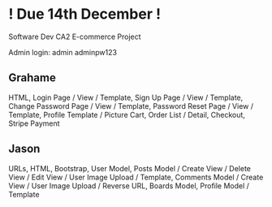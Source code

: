 # ! Due 14th December !
Software Dev CA2 E-commerce Project

Admin login:
admin
adminpw123


Grahame
-----
HTML,
Login Page / View / Template,
Sign Up Page / View / Template,
Change Password Page / View / Template,
Password Reset Page / View / Template,
Profile Template / Picture
Cart,
Order List / Detail,
Checkout,
Stripe Payment

Jason
-----
URLs,
HTML,
Bootstrap,
User Model,
Posts Model / Create View / Delete View / Edit View / User Image Upload / Template,
Comments Model / Create View / User Image Upload / Reverse URL,
Boards Model,
Profile Model / Template

